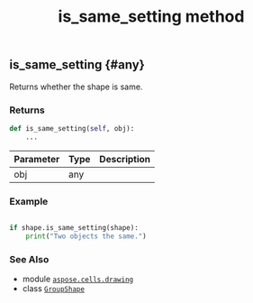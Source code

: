 ﻿---
title: is_same_setting method
second_title: Aspose.Cells for Python via .NET API References
description: 
type: docs
weight: 160
url: /aspose.cells.drawing/groupshape/is_same_setting/
is_root: false
---

## is_same_setting {#any}

Returns whether the shape is same.


### Returns 





```python
def is_same_setting(self, obj):
    ...
```


| Parameter | Type | Description |
| :- | :- | :- |
| obj | any |  |

### Example 


```python

if shape.is_same_setting(shape):
    print("Two objects the same.")

```



### See Also
* module [`aspose.cells.drawing`](../../)
* class [`GroupShape`](/cells/python-net/aspose.cells.drawing/groupshape)
